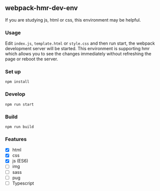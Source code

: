## webpack-hmr-dev-env
If you are studying js, html or css, this environment may be helpful.

### Usage
Edit ```index.js```, ```template.html``` or ```style.css``` and then run start,
the webpack development server will be started. This environment is supporting hmr
which allows you to see the changes immediately without refreshing the page or reboot
the server.

### Set up
```npm install```

### Develop
```npm run start```

### Build
```npm run build```

### Features
- [x] html
- [x] css
- [x] js (ES6)
- [ ] img
- [ ] sass
- [ ] pug
- [ ] Typescript
